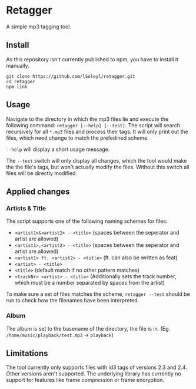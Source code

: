 # Retagger

A simple mp3 tagging tool.

## Install

As this repository isn't currently published to npm, you have to install it manually.

    git clone https://github.com/lSoleyl/retagger.git
    cd retagger
    npm link

## Usage

Navigate to the directory in which the mp3 files lie and execute the following command: `retagger [--help] [--test]`. The script will search recursively for all `*.mp3` files and process their tags. It will only print out the files, which need change to match the prefedined scheme.

`--help` will display a short usage message.

The `--test` switch will only display all changes, which the tool would make the the file's tags, but won't actually modify the files.
Without this switch all files will be directly modified.

## Applied changes

### Artists & Title
The script supports one of the following naming schemes for files:
 * `<artist1>&<artist2> - <title>` (spaces between the seperator and artist are allowed)
 * `<artist1>,<artist2> - <title>` (spaces between the seperator and artist are allowed)
 * `<artist1> ft. <artist2> - <title>` (ft. can also be written as feat)
 * `<artist> - <title>`
 * `<title>` (default match if no other pattern matches)
 * `<trackNr> <artist> - <title>` (Additionally sets the track number, which must be a number separated by spaces from the artist)

To make sure a set of files matches the scheme, `retagger --test` should be run to check how the filenames have been interpreted.

### Album
The album is set to the basename of the directory, the file is in. (Eg. `/home/music/playback/test.mp3` -> `playback`)


## Limitations

The tool currently only supports files with id3 tags of versions 2.3 and 2.4. Other versions aren't supported. The underlying library has currently no support for features like frame compression or frame encryption.
